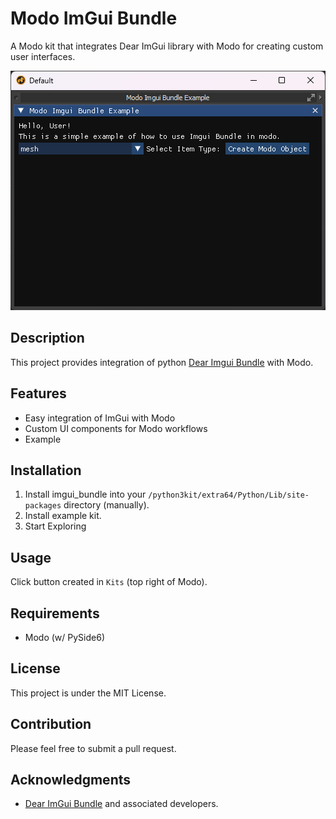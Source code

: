 # Modo ImGui Bundle

A Modo kit that integrates Dear ImGui library with Modo for creating custom user interfaces.

![Modo ImGui Bundle in action](./example_image.png "Screenshot of ImGui running inside Modo")

## Description

This project provides integration of python [Dear Imgui Bundle](https://github.com/pthom/imgui_bundle) with Modo.

## Features

- Easy integration of ImGui with Modo
- Custom UI components for Modo workflows
- Example

## Installation

1. Install imgui_bundle into your `/python3kit/extra64/Python/Lib/site-packages` directory (manually).
2. Install example kit.
3. Start Exploring

## Usage

Click button created in `Kits` (top right of Modo).

## Requirements

- Modo (w/ PySide6)

## License

This project is under the MIT License.

## Contribution

Please feel free to submit a pull request.

## Acknowledgments

- [Dear ImGui Bundle](https://github.com/pthom/imgui_bundle) and associated developers.
